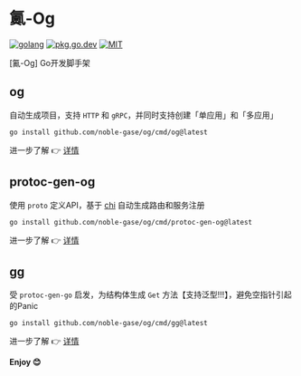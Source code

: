 # 鿫-Og

[![golang](https://img.shields.io/badge/Language-Go-green.svg?style=flat)](https://golang.org)
[![pkg.go.dev](https://img.shields.io/badge/dev-reference-007d9c?logo=go&logoColor=white&style=flat)](https://pkg.go.dev/github.com/noble-gase/og)
[![MIT](http://img.shields.io/badge/license-MIT-brightgreen.svg)](http://opensource.org/licenses/MIT)

[鿫-Og] Go开发脚手架

## og

自动生成项目，支持 `HTTP` 和 `gRPC`，并同时支持创建「单应用」和「多应用」

```shell
go install github.com/noble-gase/og/cmd/og@latest
```

进一步了解 👉 [详情](https://github.com/noble-gase/og/blob/main/cmd/og/README.md)

## protoc-gen-og

使用 `proto` 定义API，基于 [chi](https://github.com/go-chi/chi) 自动生成路由和服务注册

```shell
go install github.com/noble-gase/og/cmd/protoc-gen-og@latest
```

进一步了解 👉 [详情](https://github.com/noble-gase/og/blob/main/cmd/protoc-gen-og/README.md)

## gg

受 `protoc-gen-go` 启发，为结构体生成 `Get` 方法【支持泛型!!!】，避免空指针引起的Panic

```shell
go install github.com/noble-gase/og/cmd/gg@latest
```

进一步了解 👉 [详情](https://github.com/noble-gase/og/blob/main/cmd/gg/README.md)

**Enjoy 😊**
